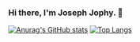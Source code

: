 ### Hi there, I'm Joseph Jophy. 👋

[![Anurag's GitHub stats](https://github-readme-stats.vercel.app/api?username=josephjophy)](https://github.com/anuraghazra/github-readme-stats)
[![Top Langs](https://github-readme-stats.vercel.app/api/top-langs/?username=bnleft&layout=compact&langs_count=10)](https://github.com/anuraghazra/github-readme-stats)
<!--
**josephjophy/josephjophy** is a ✨ _special_ ✨ repository because its `README.md` (this file) appears on your GitHub profile.

Here are some ideas to get you started:

- 🔭 I’m currently working on ...
- 🌱 I’m currently learning ...
- 👯 I’m looking to collaborate on ...
- 🤔 I’m looking for help with ...
- 💬 Ask me about ...
- 📫 How to reach me: ...
- 😄 Pronouns: ...
- ⚡ Fun fact: ...
-->
